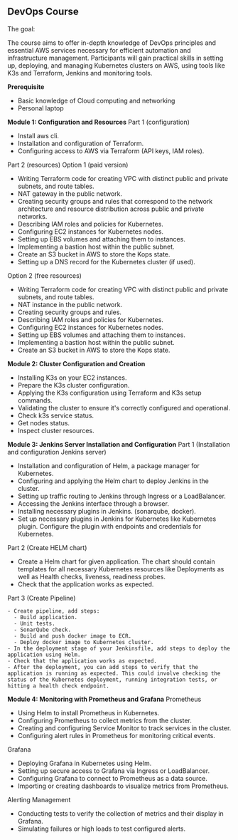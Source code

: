 ## DevOps Course
The goal:

The course aims to offer in-depth knowledge of DevOps principles and essential AWS services necessary for efficient automation and infrastructure management. Participants will gain practical skills in setting up, deploying, and managing Kubernetes clusters on AWS, using tools like K3s and Terraform, Jenkins and monitoring tools.

**Prerequisite**

  - Basic knowledge of Cloud computing and networking
  - Personal laptop

**Module 1: Configuration and Resources**
Part 1 (configuration)

  - Install aws cli.
  - Installation and configuration of Terraform.
  - Configuring access to AWS via Terraform (API keys, IAM roles).

Part 2 (resources)
Option 1 (paid version)

  - Writing Terraform code for creating VPC with distinct public and private subnets, and route tables.
  - NAT gateway in the public network.
  - Creating security groups and rules that correspond to the network architecture and resource distribution across public and private networks.
  - Describing IAM roles and policies for Kubernetes.
  - Configuring EC2 instances for Kubernetes nodes.
  - Setting up EBS volumes and attaching them to instances.
  - Implementing a bastion host within the public subnet.
  - Create an S3 bucket in AWS to store the Kops state.
  - Setting up a DNS record for the Kubernetes cluster (if used).

Option 2 (free resources)

  - Writing Terraform code for creating VPC with distinct public and private subnets, and route tables.
  - NAT instance in the public network.
  - Creating security groups and rules.
  - Describing IAM roles and policies for Kubernetes.
  - Configuring EC2 instances for Kubernetes nodes.
  - Setting up EBS volumes and attaching them to instances.
  - Implementing a bastion host within the public subnet.
  - Create an S3 bucket in AWS to store the Kops state.

**Module 2: Cluster Configuration and Creation**

  - Installing K3s on your EC2 instances.
  - Prepare the K3s cluster configuration.
  - Applying the K3s configuration using Terraform and K3s setup commands.
  - Validating the cluster to ensure it's correctly configured and operational.
  - Check k3s service status.
  - Get nodes status.
  - Inspect cluster resources.

**Module 3: Jenkins Server Installation and Configuration**
Part 1 (Installation and configuration Jenkins server)

  - Installation and configuration of Helm, a package manager for Kubernetes.
  - Configuring and applying the Helm chart to deploy Jenkins in the cluster.
  - Setting up traffic routing to Jenkins through Ingress or a LoadBalancer.
  - Accessing the Jenkins interface through a browser.
  - Installing necessary plugins in Jenkins. (sonarqube, docker).
  - Set up necessary plugins in Jenkins for Kubernetes like Kubernetes plugin. Configure the plugin with endpoints and credentials for Kubernetes.

Part 2 (Create HELM chart)

  - Create a Helm chart for given application. The chart should contain templates for all necessary Kubernetes resources like Deployments as well as Health checks, liveness, readiness probes.
  - Check that the application works as expected.

Part 3 (Create Pipeline)

    - Create pipeline, add steps:
      - Build application.
      - Unit tests.
      - SonarQube check.
      - Build and push docker image to ECR.
      - Deploy docker image to Kubernetes cluster.
    - In the deployment stage of your Jenkinsfile, add steps to deploy the application using Helm.
    - Check that the application works as expected.
    - After the deployment, you can add steps to verify that the application is running as expected. This could involve checking the status of the Kubernetes deployment, running integration tests, or hitting a health check endpoint.

**Module 4: Monitoring with Prometheus and Grafana**
Prometheus

  - Using Helm to install Prometheus in Kubernetes.
  - Configuring Prometheus to collect metrics from the cluster.
  - Creating and configuring Service Monitor to track services in the cluster.
  - Configuring alert rules in Prometheus for monitoring critical events.

Grafana

  - Deploying Grafana in Kubernetes using Helm.
  - Setting up secure access to Grafana via Ingress or LoadBalancer.
  - Configuring Grafana to connect to Prometheus as a data source.
  - Importing or creating dashboards to visualize metrics from Prometheus.

Alerting Management

  - Conducting tests to verify the collection of metrics and their display in Grafana.
  - Simulating failures or high loads to test configured alerts.

